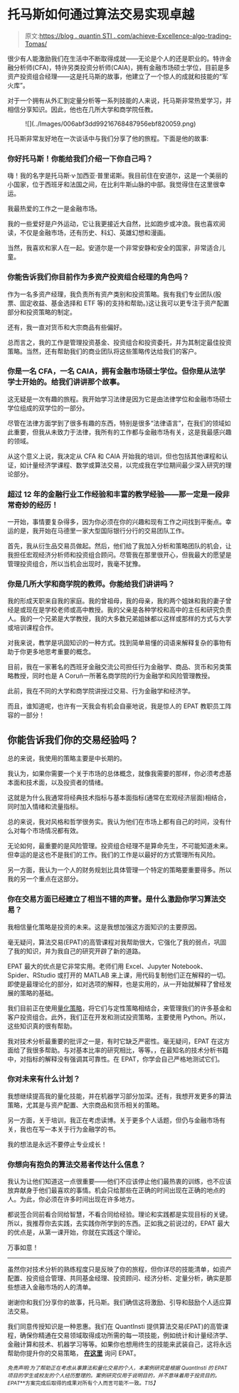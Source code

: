 # 托马斯如何通过算法交易实现卓越

> 原文:[https://blog . quantin STI . com/achieve-Excellence-algo-trading-Tomas/](https://blog.quantinsti.com/achieve-excellence-algo-trading-tomas/)

很少有人能激励我们在生活中不断取得成就——无论是个人的还是职业的。特许金融分析师(CFA)，特许另类投资分析师(CAIA)，拥有金融市场硕士学位，目前是多资产投资组合经理——这是托马斯的故事，他建立了一个惊人的成就和技能的“军火库”。

对于一个拥有从外汇到定量分析等一系列技能的人来说，托马斯非常热爱学习，并相信分享知识。因此，他也在几所大学和商学院任教。

<figure class="kg-card kg-image-card">![](../Images/006abf3dd99216768487956ebf820059.png)</figure>

托马斯非常友好地在一次谈话中与我们分享了他的旅程。下面是他的故事:

### 你好托马斯！你能给我们介绍一下你自己吗？

嗨！我的名字是托马斯·v·加西亚·普里诺斯。我目前住在安道尔，这是一个美丽的小国家，位于西班牙和法国之间，在比利牛斯山脉的中部。我觉得住在这里很幸运。

我最热爱的工作之一是金融市场。

我的一些爱好是户外运动，它让我更接近大自然，比如跑步或冲浪。我也喜欢阅读，不仅是金融市场，还有历史、科幻、英雄幻想和漫画。

当然，我喜欢和家人在一起。安道尔是一个非常安静和安全的国家，非常适合儿童。

### 你能告诉我们你目前作为多资产投资组合经理的角色吗？

作为一名多资产经理，我负责所有资产类别和投资策略。我有我们专业团队(股票、固定收益、基金选择和 ETF 等)的支持和帮助。)这让我可以更专注于资产配置部分和投资策略的制定。

还有，我一直对货币和大宗商品有些偏好。

总而言之，我的工作是管理投资基金、投资组合和投资委托，并为其制定最佳投资策略。当然，还有帮助我们的商业团队将这些策略传达给我们的客户。

### 你是一名 CFA，一名 CAIA，拥有金融市场硕士学位。但你是从法学学士开始的。给我们讲讲那个故事。

这无疑是一次有趣的旅程。我开始学习法律是因为它是由法律学位和金融市场硕士学位组成的双学位的一部分。

尽管在法律方面学到了很多有趣的东西，特别是很多“法律语言”，在我们的领域如此重要，但我从未致力于法律，我所有的工作都与金融市场有关，这是我最感兴趣的领域。

从这个意义上说，我决定从 CFA 和 CAIA 开始我的培训，但也包括其他课程和认证，如计量经济学课程、数学或算法交易，以完成我在学位期间最少深入研究的理论部分。

### 超过 12 年的金融行业工作经验和丰富的教学经验——那一定是一段非常奇妙的经历！

一开始，事情要复杂得多，因为你必须在你的兴趣和现有工作之间找到平衡点。幸运的是，我开始在马德里一家大型国际银行分行的交易团队工作。

首先，我从衍生品交易员做起。然后，他们给了我加入分析和策略团队的机会，让我担任宏观经济分析师和投资组合顾问。尽管我在那里很开心，但我最大的愿望是管理投资组合，所以当机会出现时，我毫不犹豫。

### 你是几所大学和商学院的教师。你能给我们讲讲吗？

我的形成天职来自我的家庭。我的曾祖母，我的母亲，我的两个姐妹和我的妻子曾经是或现在是学校老师或高中教授。我的父亲是各种学校和高中的主任和研究负责人。我的一个兄弟是大学教授，我的大多数兄弟姐妹都以这样或那样的方式与大学或培训课程合作。

对我来说，教学是巩固知识的一种方式。找到简单易懂的词语来解释复杂的事物有助于你更多地思考重要的概念。

目前，我在一家著名的西班牙金融交流公司担任行为金融学、商品、货币和另类策略教授，同时也是 A Coruñ一所著名商学院的行为金融学和风险管理教授。

此前，我在不同的大学和商学院讲授过交易、行为金融学和经济学。

而且，谁知道呢，也许有一天我会有机会自豪地说，我是惊人的 EPAT 教职员工阵容的一部分！

## 你能告诉我们你的交易经验吗？

总的来说，我使用的策略主要是中长期的。

我认为，如果你需要一个关于市场的总体概念，就像我需要的那样，你必须考虑基本面和技术面，以及投资者的情绪。

这就是为什么我通常将经典技术指标与基本面指标(通常在宏观经济层面)相结合，同时加入情绪和流量指标。

总的来说，我对风格和哲学很务实。我认为他们在市场上都有自己的时间，没有什么对每个市场情况都有效。

无论如何，最重要的是风险管理。投资组合经理不是算命先生，不可能知道未来。但幸运的是这也不是我们的工作。我们的工作是以最好的方式管理所有风险。

另一方面，我认为一个人的财务规划比具体管理一个特定的策略要重要得多。所以我的另一个重点在这部分。

### 你在交易方面已经建立了相当不错的声誉。是什么激励你学习算法交易？

我相信量化策略是投资的未来。这是我想加强这方面知识的主要原因。

毫无疑问，算法交易(EPAT)的高管课程对我帮助很大，它强化了我的弱点，巩固了我的知识，并为我自己的研究开辟了新的道路。

EPAT 最大的优点是它非常实用。老师们用 Excel、Jupyter Notebook、Spider、RStudio 或打开的 MATLAB 来上课，用代码复制他们正在解释的一切。即使是最理论化的部分，如对选项的解释，也是实用的，从一开始就解释了曾经发展的策略的基础。

我们目前正在使用[量化策略](https://quantra.quantinsti.com/course/quantitative-trading-strategies-models)，将它们与定性策略相结合，来管理我们的许多基金和客户投资组合。此外，我们正在开发和测试投资策略，主要使用 Python。所以，这些知识真的很有帮助。

我对技术分析最重要的批评之一是，有时它缺乏严密性。毫无疑问，EPAT 在这方面给了我很多帮助。与对基本比率的研究相比，等等。，在最知名的技术分析书籍中，对指标的解释没有强调其可靠性。在 EPAT，你学会自己严格地测试它们。

### 你对未来有什么计划？

我想继续提高我的量化技能，并在机器学习部分加深。还有，我想开发更多的算法策略，尤其是与资产配置、大宗商品和货币相关的策略。

另一方面，关于培训，我正在考虑读博。关于更多个人话题，但仍与金融市场有关，我也在写一本关于行为金融学的书。

我的想法是永远不要停止专业成长！

### 你想向有抱负的算法交易者传达什么信息？

我认为让他们知道这一点很重要——他们不应该停止他们最热衷的训练，也不应该放弃献身于他们最喜欢的事情。机会只给那些在正确的时间出现在正确的地点的人。为此，你必须在许多时间出现在许多地方。

都说签合同前看合同给智慧，不看合同给经验。理论和实践都是实现目标的关键。所以，我推荐你去实践，去实践你所学到的东西。正如我之前说过的，EPAT 最大的优点是，从第一课开始，你就在实践这个理论。

万事如意！

* * *

虽然你对技术分析的熟练程度只是反映了你的旅程，但你详尽的技能清单，如资产配置、投资组合管理、共同基金经理、投资顾问、经济分析、定量分析，确实是那些想进入金融市场的人的清单。

谢谢你和我们分享你的故事，托马斯。我们确信这将激励、引导和鼓励个人适应算法交易。

我们同意传授知识是一种恩惠。我们在 QuantInsti 提供算法交易(EPAT)的高管课程，确保你精通在交易领域取得成功所需的每一项技能，例如统计和计量经济学、金融计算和技术、机器学习等等。如果你也想用终生的技能来武装自己，这将永远帮助你提升你的交易策略， [**在这里**](https://www.quantinsti.com/epat) 询问 EPAT。

<small>*免责声明:为了帮助正在考虑从事算法和量化交易的个人，本案例研究是根据 QuantInsti 的 EPAT* *项目的学生或校友的个人经历整理的。案例研究仅用于说明目的，并不意味着用于投资目的。EPAT***方案完成后取得的成果对所有个人而言可能不一致。*T15】*</small>